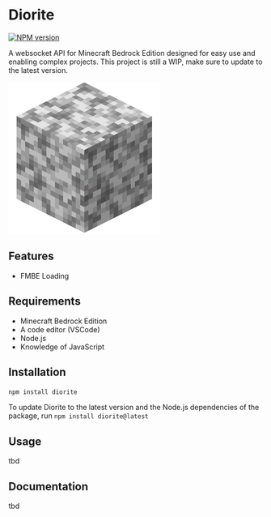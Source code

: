 # Diorite

[![NPM version](https://img.shields.io/npm/v/diorite.svg?color=success&label=npm%20package&logo=npm)](https://www.npmjs.com/package/diorite)

A websocket API for Minecraft Bedrock Edition designed for easy use and enabling complex projects. This project is still a WIP, make sure to update to the latest version.

![Diorite](images/image.png)

## Features
- FMBE Loading

## Requirements
- Minecraft Bedrock Edition
- A code editor (VSCode)
- Node.js
- Knowledge of JavaScript

## Installation
`npm install diorite`

To update Diorite to the latest version and the Node.js dependencies of the package, run `npm install diorite@latest`

## Usage
tbd

## Documentation
tbd